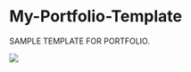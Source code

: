 # My-Portfolio-Template

SAMPLE TEMPLATE FOR PORTFOLIO.


![](https://image.isu.pub/151128122802-967a1bcfb2f7199e8f12cd229841b2cc/jpg/page_1.jpg)

